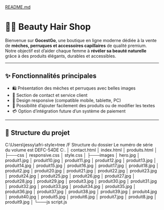 [README.md](https://github.com/user-attachments/files/23242714/README.md)
# 💇‍♀️ Beauty Hair Shop

Bienvenue sur **GocestGo**, une boutique en ligne moderne dédiée à la vente de **mèches, perruques et accessoires capillaires** de qualité premium.  
Notre objectif est d’aider chaque femme à **révéler sa beauté naturelle** grâce à des produits élégants, durables et accessibles.

---

## ✨ Fonctionnalités principales

- 🛍️ Présentation des mèches et perruques avec belles images
- 💬 Section de contact et service client
- 📱 Design responsive (compatible mobile, tablette, PC)
- 🧾 Possibilité d’ajouter facilement des produits ou de modifier les textes
- 💳 Option d’intégration future d’un système de paiement

---

## 🧩 Structure du projet

C:\Users\jessy\afri-style>tree /F
Structure du dossier
Le numéro de série du volume est DEFC-54DE
C:.
│   contact.html
│   index.html
│   produits.html
│
├───css
│       responsive.css
│       style.css
│
├───images
│       hero.jpg
│       produit1.jpg
│       produit10.jpg
│       produit11.jpg
│       produit12.jpg
│       produit13.jpg
│       produit14.jpg
│       produit15.jpg
│       produit16.jpg
│       produit17.jpg
│       produit18.jpg
│       produit2.jpg
│       produit20.jpg
│       produit21.jpg
│       produit22.jpg
│       produit23.jpg
│       produit24.jpg
│       produit25.jpg
│       produit26.jpg
│       produit27.jpg
│       produit28.jpg
│       produit29.jpg
│       produit3.jpg
│       produit30.jpg
│       produit31.jpg
│       produit32.jpg
│       produit33.jpg
│       produit34.jpg
│       produit35.jpg
│       produit36.jpg
│       produit37.jpg
│       produit38.jpg
│       produit39.jpg
│       produit4.jpg
│       produit40.jpg
│       produit5.jpg
│       produit6.jpg
│       produit7.jpg
│       produit8.jpg
│       produit9.jpg
│
└───js
        script.js

